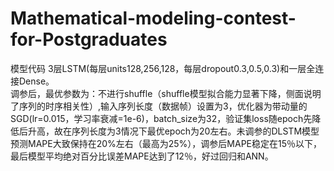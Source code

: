 # Mathematical-modeling-contest-for-Postgraduates
模型代码
3层LSTM(每层units128,256,128，每层dropout0.3,0.5,0.3)和一层全连接Dense。  
调参后，最优参数为：不进行shuffle（shuffle模型拟合能力显著下降，侧面说明了序列的时序相关性）,输入序列长度（数据帧）设置为3，优化器为带动量的SGD(lr=0.015，学习率衰减=1e-6)，batch_size为32，验证集loss随epoch先降低后升高，故在序列长度为3情况下最优epoch为20左右。未调参的DLSTM模型预测MAPE大致保持在20%左右（最高为25%），调参后MAPE稳定在15％以下，最后模型平均绝对百分比误差MAPE达到了12％，好过回归和ANN。
